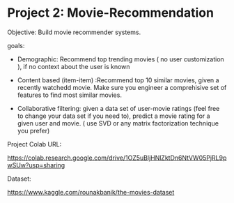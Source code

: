 # Project 2: Movie-Recommendation

Objective: Build movie recommender systems.

goals:

- Demographic: Recommend top trending movies ( no user customization ), if no context about the user is known

- Content based (item-item) :Recommend top 10 similar movies, given a recently watchedd movie. Make sure you engineer a comprehisive set of features to find most similar movies.

- Collaborative filtering: given a data set  of user-movie ratings (feel free to change your data set if you need to), predict a movie rating for a given user and movie. ( use SVD or any matrix factorization technique you prefer)

Project Colab URL:

https://colab.research.google.com/drive/1OZ5uBljHNlZktDn6NtVW05PjRL9pwSUw?usp=sharing

Dataset:

https://www.kaggle.com/rounakbanik/the-movies-dataset